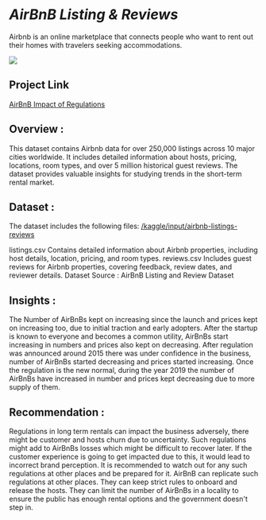 # *AirBnB Listing & Reviews*


Airbnb is an online marketplace that connects people who want to rent out their homes with travelers seeking accommodations.

<img src=https://www.spinxdigital.com/app/uploads/2022/11/image-airbnb.jpg>

## Project Link
[AirBnB Impact of Regulations](https://www.kaggle.com/code/anuragyesansure/airbnb-listings-review-project/edit/run/224378796)



## Overview :
This dataset contains Airbnb data for over 250,000 listings across 10 major cities worldwide. It includes detailed information about hosts, pricing, locations, room types, and over 5 million historical guest reviews. The dataset provides valuable insights for studying trends in the short-term rental market.

## Dataset :
The dataset includes the following files: [/kaggle/input/airbnb-listings-reviews](https://www.kaggle.com/datasets/mysarahmadbhat/airbnb-listings-reviews)

listings.csv Contains detailed information about Airbnb properties, including host details, location, pricing, and room types.
reviews.csv Includes guest reviews for Airbnb properties, covering feedback, review dates, and reviewer details.
Dataset Source : AirBnB Listing and Review Dataset


## Insights :
The Number of AirBnBs kept on increasing since the launch and prices kept on increasing too, due to initial traction and early adopters.
After the startup is known to everyone and becomes a common utility, AirBnBs start increasing in numbers and prices also kept on decreasing.
After regulation was announced around 2015 there was under confidence in the business, number of AirBnBs started decreasing and prices started increasing.
Once the regulation is the new normal, during the year 2019 the number of AirBnBs have increased in number and prices kept decreasing due to more supply of them.


## Recommendation :
Regulations in long term rentals can impact the business adversely, there might be customer and hosts churn due to uncertainty.
Such regulations might add to AirBnBs losses which might be difficult to recover later.
If the customer experience is going to get impacted due to this, it would lead to incorrect brand perception.
It is recommended to watch out for any such regulations at other places and be prepared for it.
AirBnB can replicate such regulations at other places.
They can keep strict rules to onboard and release the hosts.
They can limit the number of AirBnBs in a locality to ensure the public has enough rental options and the government doesn't step in.
